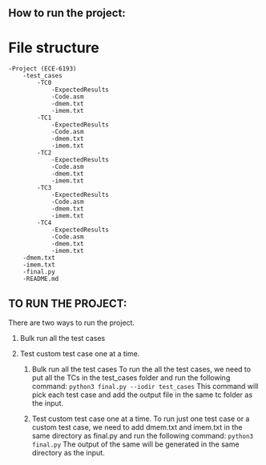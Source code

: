 ## How to run the project:

# File structure 

```
-Project (ECE-6193)
    -test_cases
        -TC0
            -ExpectedResults
            -Code.asm
            -dmem.txt
            -imem.txt
        -TC1
            -ExpectedResults
            -Code.asm
            -dmem.txt
            -imem.txt
        -TC2
            -ExpectedResults
            -Code.asm
            -dmem.txt
            -imem.txt
        -TC3
            -ExpectedResults
            -Code.asm
            -dmem.txt
            -imem.txt
        -TC4
            -ExpectedResults
            -Code.asm
            -dmem.txt
            -imem.txt
    -dmem.txt
    -imem.txt
    -final.py
    -README.md

```

## TO RUN THE PROJECT:

There are two ways to run the project.
1. Bulk run all the test cases
2. Test custom test case one at a time.

    1. Bulk run all the test cases
        To run the all the test cases, we need to put all the TCs in the test_cases folder and run the following command:
        `python3 final.py --iodir test_cases`
        This command will pick each test case and add the output file in the same tc folder as the input. 

    2. Test custom test case one at a time. 
        To run just one test case or a custom test case, we need to add dmem.txt and imem.txt in the same directory as final.py and run the following command:
        `python3 final.py`
        The output of the same will be generated in the same directory as the input. 